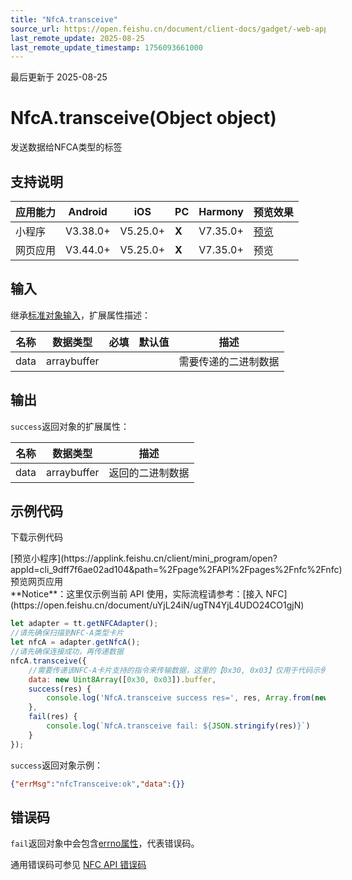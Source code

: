 ```yaml
---
title: "NfcA.transceive"
source_url: https://open.feishu.cn/document/client-docs/gadget/-web-app-api/device/nfc/nfca/nfca.transceive
last_remote_update: 2025-08-25
last_remote_update_timestamp: 1756093661000
---
```

最后更新于 2025-08-25

# NfcA.transceive(Object object)

发送数据给NFCA类型的标签

## 支持说明

应用能力 | Android | iOS | PC | Harmony | 预览效果
--- | --- | --- | --- | --- | ---
小程序 | V3.38.0+ | V5.25.0+ | **X** | V7.35.0+ | [预览](https://applink.feishu.cn/client/mini_program/open?appId=cli_9dff7f6ae02ad104&path=%2Fpage%2FAPI%2Fpages%2Fnfc%2Fnfc)
网页应用 | V3.44.0+ | V5.25.0+ | **X** | V7.35.0+ | 预览

## 输入
继承[标准对象输入](https://open.feishu.cn/document/uYjL24iN/ukzNy4SO3IjL5cjM)，扩展属性描述：

名称 | 数据类型 | 必填 | 默认值 | 描述
--- | --- | --- | --- | ---
data | arraybuffer |  |  | 需要传递的二进制数据

## 输出
`success`返回对象的扩展属性：

名称 | 数据类型 | 描述
--- | --- | ---
data | arraybuffer | 返回的二进制数据

## 示例代码

<md-download-code href="https://open.feishu.cn/document/uYjL24iN/uYDM04iNwQjL2ADN" mobileDisplay="none">下载示例代码</md-download-code>

<div style="display: flex">
          [预览小程序](https://applink.feishu.cn/client/mini_program/open?appId=cli_9dff7f6ae02ad104&path=%2Fpage%2FAPI%2Fpages%2Fnfc%2Fnfc)
          预览网页应用

</div> 
**Notice**：这里仅示例当前 API 使用，实际流程请参考：[接入 NFC](https://open.feishu.cn/document/uYjL24iN/ugTN4YjL4UDO24CO1gjN)

```js
let adapter = tt.getNFCAdapter();
//请先确保扫描到NFC-A类型卡片
let nfcA = adapter.getNfcA();
//请先确保连接成功，再传递数据
nfcA.transceive({
    //需要传递该NFC-A卡片支持的指令来传输数据，这里的【0x30, 0x03】仅用于代码示例；
    data: new Uint8Array([0x30, 0x03]).buffer,
    success(res) {
        console.log('NfcA.transceive success res=', res, Array.from(new Uint8Array(res.data)));
    },
    fail(res) {
        console.log(`NfcA.transceive fail: ${JSON.stringify(res)}`)
    }
});
```
`success`返回对象示例：
```json
{"errMsg":"nfcTransceive:ok","data":{}}
```

## 错误码
`fail`返回对象中会包含[errno属性](https://open.feishu.cn/document/uYjL24iN/uAjMuAjMuAjM/errno)，代表错误码。

通用错误码可参见 [NFC API 错误码](https://open.feishu.cn/document/uYjL24iN/uQzM4YjL0MDO24CNzgjN/nfc-error-codes)
